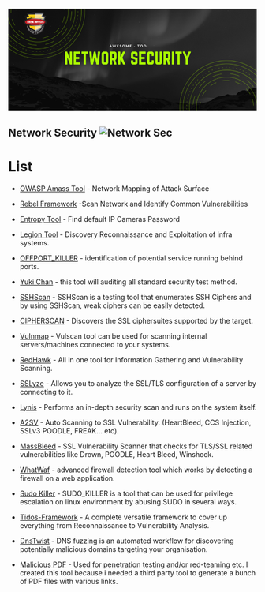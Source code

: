 ![Network Security](https://github.com/briskinfosec/Awesome-Tool_of_the_Day/blob/main/Network%20Security/NetworkSec.png) 

Network Security ![Network Sec](https://img.shields.io/badge/Awesome-NetworkSec-success)
----------------------
#  List 

* [OWASP Amass Tool](https://github.com/briskinfosec/Awesome-Tool_of_the_Day/blob/main/Network%20Security/Tools/owaspamasstool.md) - Network Mapping of Attack Surface

* [Rebel Framework](https://github.com/briskinfosec/Awesome-Tool_of_the_Day/blob/main/Network%20Security/Tools/Rebel-framework.md) -Scan Network and Identify Common Vulnerabilities

* [Entropy Tool](https://github.com/briskinfosec/Awesome-Tool_of_the_Day/blob/main/Network%20Security/Tools/Entropy.md) - Find default IP Cameras Password

* [Legion Tool](https://github.com/briskinfosec/Awesome-Tool_of_the_Day/blob/main/Network%20Security/Tools/legion.md) - Discovery Reconnaissance and Exploitation of infra systems.

* [OFFPORT_KILLER](https://github.com/briskinfosec/Awesome-Tool_of_the_Day/blob/main/Network%20Security/Tools/Offport-killer.md) - identification of potential service running behind ports.

* [Yuki Chan](https://github.com/Yukinoshita47/Yuki-Chan-The-Auto-Pentest.git) - this tool will auditing all standard security test method.

* [SSHScan](https://github.com/briskinfosec/Awesome-Tool_of_the_Day/blob/main/Network%20Security/Tools/Sshscan.md) - SSHScan is a testing tool that enumerates SSH Ciphers and by using SSHScan, weak ciphers can be easily detected. 

* [CIPHERSCAN](https://github.com/briskinfosec/Awesome-Tool_of_the_Day/blob/main/Network%20Security/Tools/Cipherscan.md) - Discovers the SSL ciphersuites supported by the target.

* [Vulnmap](https://github.com/briskinfosec/Awesome-Tool_of_the_Day/blob/main/Network%20Security/Tools/vulmap.md) - Vulscan tool can be used for scanning internal servers/machines connected to your systems. 

* [RedHawk]( https://github.com/Tuhinshubhra/RED_HAWK) - All in one tool for Information Gathering and Vulnerability Scanning.

* [SSLyze](https://github.com/briskinfosec/Awesome-Tool_of_the_Day/blob/main/Network%20Security/Tools/SSLyze.md) - Allows you to analyze the SSL/TLS configuration of a server by connecting to it.

* [Lynis](https://github.com/briskinfosec/Awesome-Tool_of_the_Day/blob/main/Network%20Security/Tools/Lynis.md) - Performs an in-depth security scan and runs on the system itself. 

* [A2SV](https://github.com/briskinfosec/Awesome-Tool_of_the_Day/blob/main/Network%20Security/Tools/A2SV.md) - Auto Scanning to SSL Vulnerability. (HeartBleed, CCS Injection, SSLv3 POODLE, FREAK... etc).

* [MassBleed](https://github.com/briskinfosec/Awesome-Tool_of_the_Day/blob/main/Network%20Security/Tools/MassBleed.md) - SSL Vulnerability Scanner that checks for TLS/SSL related vulnerabilities like Drown, POODLE, Heart Bleed, Winshock.

* [WhatWaf]() - advanced firewall detection tool which works by detecting a firewall on a web application.

* [Sudo Killer](https://github.com/briskinfosec/Awesome-Tool_of_the_Day/blob/main/Network%20Security/Tools/SUDO%20KILLER.md) - SUDO_KILLER is a tool that can be used for privilege escalation on linux environment by abusing SUDO in several ways.  

* [Tidos-Framework](https://github.com/0xInfection/TIDoS-Framework) - A complete versatile framework to cover up everything from Reconnaissance to Vulnerability Analysis.

* [DnsTwist](https://github.com/briskinfosec/Awesome-Tool_of_the_Day/blob/main/Network%20Security/Tools/Dnstwist.md) - DNS fuzzing is an automated workflow for discovering potentially malicious domains targeting your organisation. 

* [Malicious PDF](https://github.com/briskinfosec/Awesome-Tool_of_the_Day/blob/main/Network%20Security/Tools/Malicious-pdf.md) - Used for penetration testing and/or red-teaming etc. I created this tool because i needed a third party tool to generate a bunch of PDF files with various links. 
